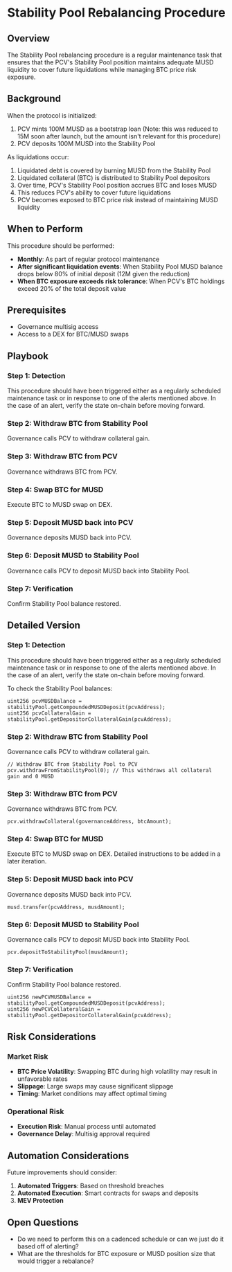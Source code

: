 # Stability Pool Rebalancing Procedure

## Overview

The Stability Pool rebalancing procedure is a regular maintenance task that ensures that the PCV's Stability Pool position
maintains adequate MUSD liquidity to cover future liquidations while managing BTC price risk exposure.

## Background

When the protocol is initialized:
1. PCV mints 100M MUSD as a bootstrap loan (Note: this was reduced to 15M soon after launch, but the amount isn't relevant for this procedure)
2. PCV deposits 100M MUSD into the Stability Pool

As liquidations occur:
1. Liquidated debt is covered by burning MUSD from the Stability Pool
2. Liquidated collateral (BTC) is distributed to Stability Pool depositors
3. Over time, PCV's Stability Pool position accrues BTC and loses MUSD
4. This reduces PCV's ability to cover future liquidations
5. PCV becomes exposed to BTC price risk instead of maintaining MUSD liquidity

## When to Perform

This procedure should be performed:
- **Monthly**: As part of regular protocol maintenance
- **After significant liquidation events**: When Stability Pool MUSD balance drops below 80% of initial deposit (12M given the reduction)
- **When BTC exposure exceeds risk tolerance**: When PCV's BTC holdings exceed 20% of the total deposit value

## Prerequisites

- Governance multisig access
- Access to a DEX for BTC/MUSD swaps

## Playbook

### Step 1: Detection

This procedure should have been triggered either as a regularly scheduled maintenance task or in response to one of the alerts 
mentioned above.  In the case of an alert, verify the state on-chain before moving forward.

### Step 2: Withdraw BTC from Stability Pool

Governance calls PCV to withdraw collateral gain.

### Step 3: Withdraw BTC from PCV

Governance withdraws BTC from PCV.

### Step 4: Swap BTC for MUSD

Execute BTC to MUSD swap on DEX.

### Step 5: Deposit MUSD back into PCV

Governance deposits MUSD back into PCV.

### Step 6: Deposit MUSD to Stability Pool

Governance calls PCV to deposit MUSD back into Stability Pool.

### Step 7: Verification

Confirm Stability Pool balance restored.

## Detailed Version

### Step 1: Detection

This procedure should have been triggered either as a regularly scheduled maintenance task or in response to one of the alerts
mentioned above.  In the case of an alert, verify the state on-chain before moving forward.

To check the Stability Pool balances:
```solidity
uint256 pcvMUSDBalance = stabilityPool.getCompoundedMUSDDeposit(pcvAddress);
uint256 pcvCollateralGain = stabilityPool.getDepositorCollateralGain(pcvAddress);
```

### Step 2: Withdraw BTC from Stability Pool

Governance calls PCV to withdraw collateral gain.
```solidity
// Withdraw BTC from Stability Pool to PCV
pcv.withdrawFromStabilityPool(0); // This withdraws all collateral gain and 0 MUSD
```

### Step 3: Withdraw BTC from PCV

Governance withdraws BTC from PCV.
```solidity
pcv.withdrawCollateral(governanceAddress, btcAmount);
```

### Step 4: Swap BTC for MUSD

Execute BTC to MUSD swap on DEX.  Detailed instructions to be added in a later iteration.

### Step 5: Deposit MUSD back into PCV

Governance deposits MUSD back into PCV.
```solidity
musd.transfer(pcvAddress, musdAmount);
```

### Step 6: Deposit MUSD to Stability Pool

Governance calls PCV to deposit MUSD back into Stability Pool.
```solidity
pcv.depositToStabilityPool(musdAmount);
```

### Step 7: Verification

Confirm Stability Pool balance restored.
```solidity
uint256 newPCVMUSDBalance = stabilityPool.getCompoundedMUSDDeposit(pcvAddress);
uint256 newPCVCollateralGain = stabilityPool.getDepositorCollateralGain(pcvAddress);
```

## Risk Considerations

### Market Risk
- **BTC Price Volatility**: Swapping BTC during high volatility may result in unfavorable rates
- **Slippage**: Large swaps may cause significant slippage
- **Timing**: Market conditions may affect optimal timing

### Operational Risk
- **Execution Risk**: Manual process until automated
- **Governance Delay**: Multisig approval required

## Automation Considerations

Future improvements should consider:
1. **Automated Triggers**: Based on threshold breaches
2. **Automated Execution**: Smart contracts for swaps and deposits
3. **MEV Protection**

## Open Questions
- Do we need to perform this on a cadenced schedule or can we just do it based off of alerting?
- What are the thresholds for BTC exposure or MUSD position size that would trigger a rebalance?